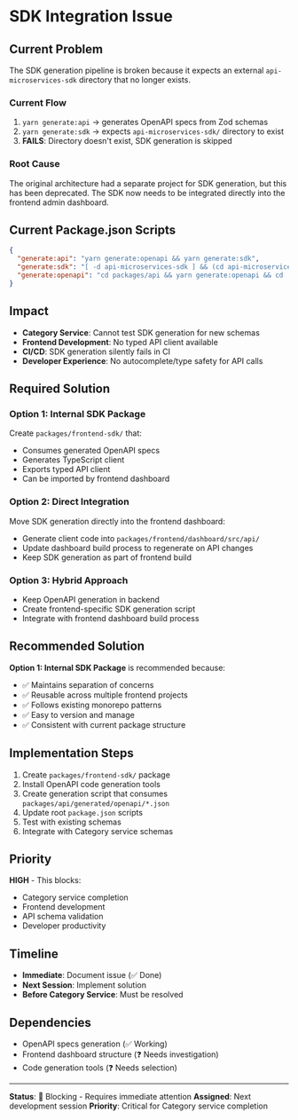 # SDK Integration Issue

## Current Problem

The SDK generation pipeline is broken because it expects an external `api-microservices-sdk` directory that no longer exists.

### Current Flow

1. `yarn generate:api` → generates OpenAPI specs from Zod schemas
2. `yarn generate:sdk` → expects `api-microservices-sdk/` directory to exist
3. **FAILS**: Directory doesn't exist, SDK generation is skipped

### Root Cause

The original architecture had a separate project for SDK generation, but this has been deprecated. The SDK now needs to be integrated directly into the frontend admin dashboard.

## Current Package.json Scripts

```json
{
  "generate:api": "yarn generate:openapi && yarn generate:sdk",
  "generate:sdk": "[ -d api-microservices-sdk ] && (cd api-microservices-sdk && npm run generate) || echo 'Frontend SDK directory not found - skipping (OK in CI)'",
  "generate:openapi": "cd packages/api && yarn generate:openapi && cd ../.. && nx run @pikapi:build"
}
```

## Impact

- **Category Service**: Cannot test SDK generation for new schemas
- **Frontend Development**: No typed API client available
- **CI/CD**: SDK generation silently fails in CI
- **Developer Experience**: No autocomplete/type safety for API calls

## Required Solution

### Option 1: Internal SDK Package

Create `packages/frontend-sdk/` that:

- Consumes generated OpenAPI specs
- Generates TypeScript client
- Exports typed API client
- Can be imported by frontend dashboard

### Option 2: Direct Integration

Move SDK generation directly into the frontend dashboard:

- Generate client code into `packages/frontend/dashboard/src/api/`
- Update dashboard build process to regenerate on API changes
- Keep SDK generation as part of frontend build

### Option 3: Hybrid Approach

- Keep OpenAPI generation in backend
- Create frontend-specific SDK generation script
- Integrate with frontend dashboard build process

## Recommended Solution

**Option 1: Internal SDK Package** is recommended because:

- ✅ Maintains separation of concerns
- ✅ Reusable across multiple frontend projects
- ✅ Follows existing monorepo patterns
- ✅ Easy to version and manage
- ✅ Consistent with current package structure

## Implementation Steps

1. Create `packages/frontend-sdk/` package
2. Install OpenAPI code generation tools
3. Create generation script that consumes `packages/api/generated/openapi/*.json`
4. Update root `package.json` scripts
5. Test with existing schemas
6. Integrate with Category service schemas

## Priority

**HIGH** - This blocks:

- Category service completion
- Frontend development
- API schema validation
- Developer productivity

## Timeline

- **Immediate**: Document issue (✅ Done)
- **Next Session**: Implement solution
- **Before Category Service**: Must be resolved

## Dependencies

- OpenAPI specs generation (✅ Working)
- Frontend dashboard structure (❓ Needs investigation)
- Code generation tools (❓ Needs selection)

---

**Status**: 🔴 Blocking - Requires immediate attention
**Assigned**: Next development session
**Priority**: Critical for Category service completion

